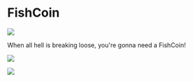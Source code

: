 # FishCoin

![](FishCoin-3.png)

When all hell is breaking loose, you're gonna need a FishCoin!

![](FishCoin-1.png)

![](FishCoin-2.png)
